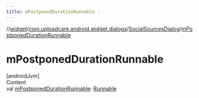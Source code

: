 ```yaml
---
title: mPostponedDurationRunnable -
---
```

//[widget](../../index.md)/[com.uploadcare.android.widget.dialogs](../index.md)/[SocialSourcesDialog](index.md)/[mPostponedDurationRunnable](m-postponed-duration-runnable.md)



# mPostponedDurationRunnable  
[androidJvm]  
Content  
val [mPostponedDurationRunnable](m-postponed-duration-runnable.md): [Runnable](https://developer.android.com/reference/kotlin/java/lang/Runnable.html)  



